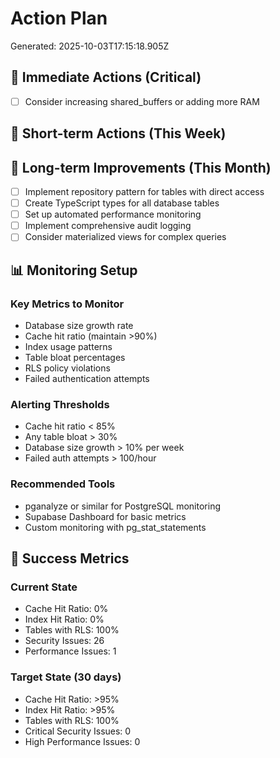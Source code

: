 # Action Plan

Generated: 2025-10-03T17:15:18.905Z

## 🚨 Immediate Actions (Critical)

- [ ] Consider increasing shared_buffers or adding more RAM

## 📅 Short-term Actions (This Week)



## 📆 Long-term Improvements (This Month)

- [ ] Implement repository pattern for tables with direct access
- [ ] Create TypeScript types for all database tables
- [ ] Set up automated performance monitoring
- [ ] Implement comprehensive audit logging
- [ ] Consider materialized views for complex queries

## 📊 Monitoring Setup

### Key Metrics to Monitor
- Database size growth rate
- Cache hit ratio (maintain >90%)
- Index usage patterns
- Table bloat percentages
- RLS policy violations
- Failed authentication attempts

### Alerting Thresholds
- Cache hit ratio < 85%
- Any table bloat > 30%
- Database size growth > 10% per week
- Failed auth attempts > 100/hour

### Recommended Tools
- pganalyze or similar for PostgreSQL monitoring
- Supabase Dashboard for basic metrics
- Custom monitoring with pg_stat_statements

## 🎯 Success Metrics

### Current State
- Cache Hit Ratio: 0%
- Index Hit Ratio: 0%
- Tables with RLS: 100%
- Security Issues: 26
- Performance Issues: 1

### Target State (30 days)
- Cache Hit Ratio: >95%
- Index Hit Ratio: >95%
- Tables with RLS: 100%
- Critical Security Issues: 0
- High Performance Issues: 0
